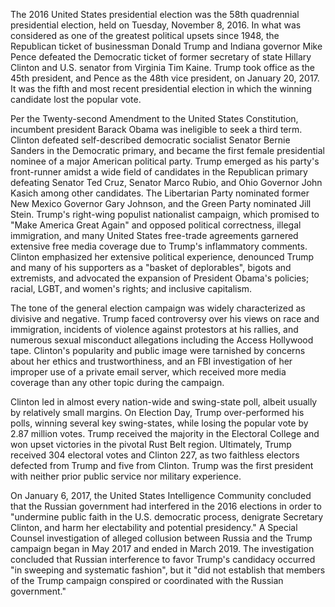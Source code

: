 The 2016 United States presidential election was the 58th quadrennial presidential election, held on Tuesday, November 8, 2016. In what was considered as one of the greatest political upsets since 1948, the Republican ticket of businessman Donald Trump and Indiana governor Mike Pence defeated the Democratic ticket of former secretary of state Hillary Clinton and U.S. senator from Virginia Tim Kaine. Trump took office as the 45th president, and Pence as the 48th vice president, on January 20, 2017. It was the fifth and most recent presidential election in which the winning candidate lost the popular vote.

Per the Twenty-second Amendment to the United States Constitution, incumbent president Barack Obama was ineligible to seek a third term. Clinton defeated self-described democratic socialist Senator Bernie Sanders in the Democratic primary, and became the first female presidential nominee of a major American political party. Trump emerged as his party's front-runner amidst a wide field of candidates in the Republican primary defeating Senator Ted Cruz, Senator Marco Rubio, and Ohio Governor John Kasich among other candidates. The Libertarian Party nominated former New Mexico Governor Gary Johnson, and the Green Party nominated Jill Stein. Trump's right-wing populist nationalist campaign, which promised to "Make America Great Again" and opposed political correctness, illegal immigration, and many United States free-trade agreements garnered extensive free media coverage due to Trump's inflammatory comments. Clinton emphasized her extensive political experience, denounced Trump and many of his supporters as a "basket of deplorables", bigots and extremists, and advocated the expansion of President Obama's policies; racial, LGBT, and women's rights; and inclusive capitalism.

The tone of the general election campaign was widely characterized as divisive and negative. Trump faced controversy over his views on race and immigration, incidents of violence against protestors at his rallies, and numerous sexual misconduct allegations including the Access Hollywood tape. Clinton's popularity and public image were tarnished by concerns about her ethics and trustworthiness, and an FBI investigation of her improper use of a private email server, which received more media coverage than any other topic during the campaign.

Clinton led in almost every nation-wide and swing-state poll, albeit usually by relatively small margins. On Election Day, Trump over-performed his polls, winning several key swing-states, while losing the popular vote by 2.87 million votes. Trump received the majority in the Electoral College and won upset victories in the pivotal Rust Belt region. Ultimately, Trump received 304 electoral votes and Clinton 227, as two faithless electors defected from Trump and five from Clinton. Trump was the first president with neither prior public service nor military experience.

On January 6, 2017, the United States Intelligence Community concluded that the Russian government had interfered in the 2016 elections in order to "undermine public faith in the U.S. democratic process, denigrate Secretary Clinton, and harm her electability and potential presidency." A Special Counsel investigation of alleged collusion between Russia and the Trump campaign began in May 2017 and ended in March 2019. The investigation concluded that Russian interference to favor Trump's candidacy occurred "in sweeping and systematic fashion", but it "did not establish that members of the Trump campaign conspired or coordinated with the Russian government."
